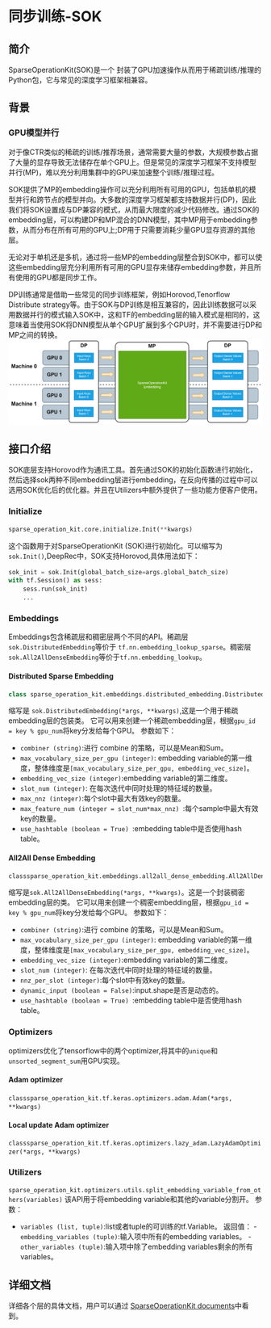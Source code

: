 # 同步训练-SOK
## 简介

SparseOperationKit(SOK)是一个 封装了GPU加速操作从而用于稀疏训练/推理的Python包，它与常见的深度学习框架相兼容。
 	
## 背景
### GPU模型并行
对于像CTR类似的稀疏的训练/推荐场景，通常需要大量的参数，大规模参数占据了大量的显存导致无法储存在单个GPU上。但是常见的深度学习框架不支持模型并行(MP)，难以充分利用集群中的GPU来加速整个训练/推理过程。

SOK提供了MP的embedding操作可以充分利用所有可用的GPU，包括单机的模型并行和跨节点的模型并向。大多数的深度学习框架都支持数据并行(DP)，因此我们将SOK设置成与DP兼容的模式，从而最大限度的减少代码修改。通过SOK的embedding层，可以构建DP和MP混合的DNN模型，其中MP用于embedding参数，从而分布在所有可用的GPU上;DP用于只需要消耗少量GPU显存资源的其他层。

无论对于单机还是多机，通过将一些MP的embedding层整合到SOK中，都可以使这些embedding层充分利用所有可用的GPU显存来储存embedding参数，并且所有使用的GPU都是同步工作。

DP训练通常是借助一些常见的同步训练框架，例如Horovod,Tenorflow Distribute strategy等。由于SOK与DP训练是相互兼容的，因此训练数据可以采用数据并行的模式输入SOK中，这和TF的embedding层的输入模式是相同的，这意味着当使用SOK将DNN模型从单个GPU扩展到多个GPU时，并不需要进行DP和MP之间的转换。
![workflow_of_embeddinglayer.png](SOK/workflow_of_embeddinglayer.png)

 	
## 接口介绍 
 SOK底层支持Horovod作为通讯工具。首先通过SOK的初始化函数进行初始化，然后选择sok两种不同embedding层进行embedding，在反向传播的过程中可以选用SOK优化后的优化器。并且在Utilizers中额外提供了一些功能方便客户使用。
### Initialize
```python
sparse_operation_kit.core.initialize.Init(**kwargs)
```
这个函数用于对SparseOperationKit (SOK)进行初始化。可以缩写为 `sok.Init()`,DeepRec中，SOK支持Horovod,具体用法如下：
```python
sok_init = sok.Init(global_batch_size=args.global_batch_size)
with tf.Session() as sess:
    sess.run(sok_init)
    ...
```
### Embeddings
Embeddings包含稀疏层和稠密层两个不同的API。稀疏层`sok.DistributedEmbedding`等价于 `tf.nn.embedding_lookup_sparse`。稠密层`sok.All2AllDenseEmbedding`等价于`tf.nn.embedding_lookup`。
#### Distributed Sparse Embedding
```python
class sparse_operation_kit.embeddings.distributed_embedding.DistributedEmbedding(combiner, max_vocabulary_size_per_gpu, embedding_vec_size, slot_num, max_nnz, max_feature_num=1, use_hashtable=True, **kwargs)
```
缩写是 `sok.DistributedEmbedding(*args, **kwargs)`,这是一个用于稀疏embedding层的包装类。 它可以用来创建一个稀疏embedding层，根据`gpu_id = key % gpu_num`将key分发给每个GPU。 
参数如下：
- `combiner (string)`:进行 combine 的策略，可以是Mean和Sum。
- `max_vocabulary_size_per_gpu (integer)`: embedding variable的第一维度，整体维度是`[max_vocabulary_size_per_gpu, embedding_vec_size]`。
- `embedding_vec_size (integer)`:embedding variable的第二维度。
- `slot_num (integer)`: 在每次迭代中同时处理的特征域的数量。
- `max_nnz (integer)`:每个slot中最大有效key的数量。
- `max_feature_num (integer = slot_num*max_nnz) `:每个sample中最大有效key的数量。
- `use_hashtable (boolean = True) `:embedding table中是否使用hash table。
#### All2All Dense Embedding
```python
classsparse_operation_kit.embeddings.all2all_dense_embedding.All2AllDenseEmbedding(max_vocabulary_size_per_gpu, embedding_vec_size, slot_num, nnz_per_slot, dynamic_input=False, use_hashtable=True, **kwargs)
```
缩写是`sok.All2AllDenseEmbedding(*args, **kwargs)`。这是一个封装稠密embedding层的类。 它可以用来创建一个稠密embedding层，根据`gpu_id = key % gpu_num`将key分发给每个GPU。 
参数如下：
- `combiner (string)`:进行 combine 的策略，可以是Mean和Sum。
- `max_vocabulary_size_per_gpu (integer)`: embedding variable的第一维度，整体维度是`[max_vocabulary_size_per_gpu, embedding_vec_size]`。
- `embedding_vec_size (integer)`:embedding variable的第二维度。
- `slot_num (integer)`: 在每次迭代中同时处理的特征域的数量。
- `nnz_per_slot (integer)`:每个slot中有效key的数量。
- `dynamic_input (boolean = False)`:input.shape是否是动态的。
- `use_hashtable (boolean = True) `:embedding table中是否使用hash table。

### Optimizers
optimizers优化了tensorflow中的两个optimizer,将其中的`unique`和`unsorted_segment_sum`用GPU实现。
#### Adam optimizer
`classsparse_operation_kit.tf.keras.optimizers.adam.Adam(*args, **kwargs)`
#### Local update Adam optimizer
`classsparse_operation_kit.tf.keras.optimizers.lazy_adam.LazyAdamOptimizer(*args, **kwargs)`
### Utilizers
`sparse_operation_kit.optimizers.utils.split_embedding_variable_from_others(variables)`
该API用于将embedding variable和其他的variable分割开。
参数：
- `variables (list, tuple)`:list或者tuple的可训练的tf.Variable。
返回值：
-`embedding_variables (tuple)`:输入项中所有的embedding variables。
-`other_variables (tuple)`:输入项中除了embedding variables剩余的所有variables。

## 详细文档
详细各个层的具体文档，用户可以通过 [SparseOperationKit documents](https://nvidia-merlin.github.io/HugeCTR/sparse_operation_kit/master/index.html)中看到。

